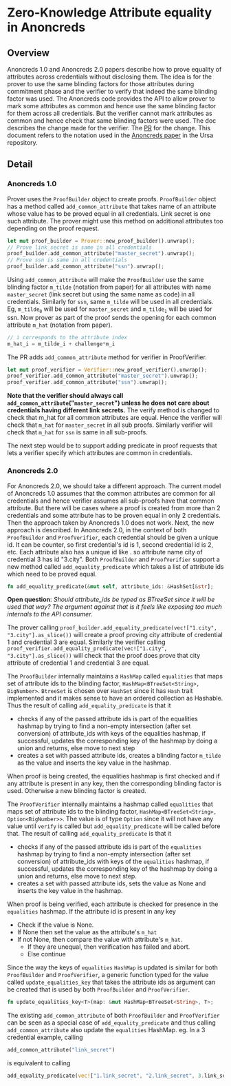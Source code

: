 # Zero-Knowledge Attribute equality in Anoncreds

## Overview
Anoncreds 1.0 and Anoncreds 2.0 papers describe how to prove equality of attributes across credentials without disclosing them. The idea is for the prover to use the same blinding factors for those attributes during commitment phase and the verifier to verify that indeed the same blinding factor was used. The Anoncreds code provides the API to allow prover to mark some attributes as common and hence use the same blinding factor for them across all credentials. But the verifier cannot mark attributes as common and hence check that same blinding factors were used. The doc describes the change made for the verifier. The [PR](https://github.com/hyperledger/ursa/pull/31) for the change. This document refers to the notation used in the [Anoncreds paper](https://github.com/hyperledger/ursa/blob/master/libursa/docs/AnonCred.pdf) in the Ursa repository.

## Detail

### Anoncreds 1.0
Prover uses the `ProofBuilder` object to create proofs. `ProofBuilder` object has a method called `add_common_attribute` that takes name of an attribute whose value has to be proved equal in all credentials. Link secret is one such attribute. The prover might use this method on additional attributes too depending on the proof request.

```rust
let mut proof_builder = Prover::new_proof_builder().unwrap();
// Prove link_secret is same in all credentials
proof_builder.add_common_attribute("master_secret").unwrap();
// Prove ssn is same in all credentials
proof_builder.add_common_attribute("ssn").unwrap();
```

Using `add_common_attribute` will make the `ProofBuilder` use the same blinding factor `m_tilde` (notation from paper) for all attributes with name `master_secret` (link secret but using the same name as code) in all credentials. Similarly for `ssn`, same `m_tilde` will be used in all credentials. Eg, `m_tilde`<sub>`0`</sub> will be used for `master_secret` and `m_tilde`<sub>`1`</sub> will be used for ssn. Now prover as part of the proof sends the opening for each common attribute `m_hat` (notation from paper).

```rust
// i corresponds to the attribute index
m_hat_i = m_tilde_i + challenge*m_i
```

The PR adds `add_common_attribute` method for verifier in ProofVerifier.

```rust
let mut proof_verifier = Verifier::new_proof_verifier().unwrap();
proof_verifier.add_common_attribute("master_secret").unwrap();
proof_verifier.add_common_attribute("ssn").unwrap();
```

**Note that the verifier should always call `add_common_attribute`("`master_secret`") unless he does not care about credentials having different link secrets.**
The verify method is changed to check that m_hat for all common attributes are equal. Hence the verifier will check that `m_hat` for `master_secret` in all sub proofs. Similarly verifier will check that `m_hat` for `ssn` is same in all sub-proofs.

The next step would be to support adding predicate in proof requests that lets a verifier specify which attributes are common in credentials.


### Anoncreds 2.0
For Anoncreds 2.0, we should take a different approach. The current model of Anoncreds 1.0 assumes that the common attributes are common for all credentials and hence verifier assumes all sub-proofs have that common attribute. But there will be cases where a proof is created from more than 2 credentials and some attribute has to be proven equal in only 2 credentials. Then the approach taken by Anoncreds 1.0 does not work. Next, the new approach is described. 
In Anoncreds 2.0, in the context of both `ProofBuilder` and `ProofVerifier`, each credential should be given a unique id. It can be counter, so first credential's id is 1, second credential id is 2, etc. Each attribute also has a unique id like <credential id>.<attribute name> so attribute name city of credential 3 has id "3.city". Both `ProofBuilder` and `ProofVerifier` support a new method called `add_equality_predicate` which takes a list of attribute ids which need to be proved equal.

```rust
fn add_equality_predicate(&mut self, attribute_ids: &HashSet[&str];
```

**Open question**: *Should attribute_ids be typed as BTreeSet since it will be used that way? The argument against that is it feels like exposing too much internals to the API consumer.*

The prover calling `proof_builder.add_equality_predicate(vec!["1.city", "3.city"].as_slice())` will create a proof proving city attribute of credential 1 and credential 3 are equal. Similarly the verifier calling `proof_verifier.add_equality_predicate(vec!["1.city", "3.city"].as_slice())` will check that the proof does prove that city attribute of credential 1 and credential 3 are equal. 

The `ProofBuilder` internally maintains a `HashMap` called `equalities` that maps set of attribute ids to the blinding factor, `HashMap<BTreeSet<String>, BigNumber>`. `BtreeSet` is chosen over `HashSet` since it has `Hash` trait implemented and it makes sense to have an ordered collection as Hashable. Thus the result of calling `add_equality_predicate` is that it 

- checks if any of the passed attribute ids is part of the equalities hashmap by trying to find a non-empty intersection (after set conversion) of attribute_ids with keys of the equalities hashmap, if successful, updates the corresponding key of the hashmap by doing a union and returns, else move to next step 
- creates a set with passed attribute ids, creates a blinding factor `m_tilde` as the value and inserts the key value in the hashmap.

When proof is being created, the equalities hashmap is first checked and if any attribute is present in any key, then the corresponding blinding factor is used. Otherwise a new blinding factor is created.

The `ProofVerifier` internally maintains a hashmap called `equalities` that maps set of attribute ids to the blinding factor, `HashMap<BTreeSet<String>, Option<BigNumber>>`. The value is of type `Option` since it will not have any value until `verify` is called but `add_equality_predicate` will be called before that. The result of calling `add_equality_predicate` is that it

- checks if any of the passed attribute ids is part of the `equalities` hashmap by trying to find a non-empty intersection (after set conversion) of attribute_ids with keys of the `equalities` hashmap, if successful, updates the corresponding key of the hashmap by doing a union and returns, else move to next step.
- creates a set with passed attribute ids, sets the value as None and inserts the key value in the hashmap.

When proof is being verified, each attribute is checked for presence in the `equalities` hashmap.
If the attribute id is present in any key

- Check if the value is None.
- If None then set the value as the attribute's `m_hat`
- If not None, then compare the value with attribute's `m_hat`. 
  - If they are unequal, then verification has failed and abort. 
  - Else continue
 
Since the way the keys of `equalities` `HashMap` is updated is similar for both `ProofBuilder` and `ProofVerifier`, a generic function typed for the value called `update_equalities_key` that takes the attribute ids as argument can be created that is used by both `ProofBuilder` and `ProofVerifier`.

```rust
fn update_equalities_key<T>(map: &mut HashMap<BTreeSet<String>, T>;
```

The existing `add_common_attribute` of both `ProofBuilder` and `ProofVerifier` can be seen as a special case of `add_equality_predicate` and thus calling `add_common_attribute` also update the `equalities` HashMap. eg. In a 3 credential example, calling

```rust
add_common_attribute("link_secret")
```

is equivalent to calling

```rust
add_equality_predicate(vec!["1.link_secret", "2.link_secret", 3.link_secret"].as_slice())
```